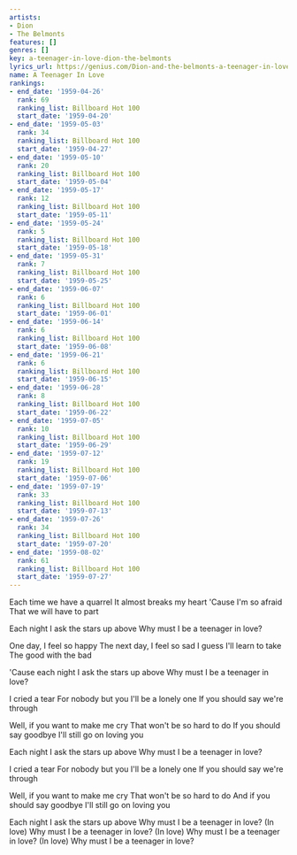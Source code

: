 ```yaml
---
artists:
- Dion
- The Belmonts
features: []
genres: []
key: a-teenager-in-love-dion-the-belmonts
lyrics_url: https://genius.com/Dion-and-the-belmonts-a-teenager-in-love-lyrics
name: A Teenager In Love
rankings:
- end_date: '1959-04-26'
  rank: 69
  ranking_list: Billboard Hot 100
  start_date: '1959-04-20'
- end_date: '1959-05-03'
  rank: 34
  ranking_list: Billboard Hot 100
  start_date: '1959-04-27'
- end_date: '1959-05-10'
  rank: 20
  ranking_list: Billboard Hot 100
  start_date: '1959-05-04'
- end_date: '1959-05-17'
  rank: 12
  ranking_list: Billboard Hot 100
  start_date: '1959-05-11'
- end_date: '1959-05-24'
  rank: 5
  ranking_list: Billboard Hot 100
  start_date: '1959-05-18'
- end_date: '1959-05-31'
  rank: 7
  ranking_list: Billboard Hot 100
  start_date: '1959-05-25'
- end_date: '1959-06-07'
  rank: 6
  ranking_list: Billboard Hot 100
  start_date: '1959-06-01'
- end_date: '1959-06-14'
  rank: 6
  ranking_list: Billboard Hot 100
  start_date: '1959-06-08'
- end_date: '1959-06-21'
  rank: 6
  ranking_list: Billboard Hot 100
  start_date: '1959-06-15'
- end_date: '1959-06-28'
  rank: 8
  ranking_list: Billboard Hot 100
  start_date: '1959-06-22'
- end_date: '1959-07-05'
  rank: 10
  ranking_list: Billboard Hot 100
  start_date: '1959-06-29'
- end_date: '1959-07-12'
  rank: 19
  ranking_list: Billboard Hot 100
  start_date: '1959-07-06'
- end_date: '1959-07-19'
  rank: 33
  ranking_list: Billboard Hot 100
  start_date: '1959-07-13'
- end_date: '1959-07-26'
  rank: 34
  ranking_list: Billboard Hot 100
  start_date: '1959-07-20'
- end_date: '1959-08-02'
  rank: 61
  ranking_list: Billboard Hot 100
  start_date: '1959-07-27'
---
```

Each time we have a quarrel
It almost breaks my heart
'Cause I'm so afraid
That we will have to part


Each night I ask the stars up above
Why must I be a teenager in love?

One day, I feel so happy
The next day, I feel so sad
I guess I'll learn to take
The good with the bad


'Cause each night I ask the stars up above
Why must I be a teenager in love?


I cried a tear
For nobody but you
I'll be a lonely one
If you should say we're through


Well, if you want to make me cry
That won't be so hard to do
If you should say goodbye
I'll still go on loving you


Each night I ask the stars up above
Why must I be a teenager in love?


I cried a tear
For nobody but you
I'll be a lonely one
If you should say we're through


Well, if you want to make me cry
That won't be so hard to do
And if you should say goodbye
I'll still go on loving you


Each night I ask the stars up above
Why must I be a teenager in love?
(In love) Why must I be a teenager in love?
(In love) Why must I be a teenager in love?
(In love) Why must I be a teenager in love?
